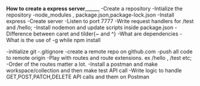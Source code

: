 
______How to create a express server____________
-Create a repository
-Intialize the repository
-node_modules , package.json,package-lock.json
-Install express
-Create server
-Listen to port 7777
-Write request handlers for /test and /hello;
-Install nodemon and update scripts inside package.json
-Difference between caret and tilder{~ and ^}
-What are dependencies
-What is the use of -g while npm install 


-initialize git
-.gitignore 
-create a remote repo on github.com
-push all code to remote origin
-Play with routes and route extensions. ex /hello , /test etc;
-Order of the routes matter a lot.
-Install a postman and make workspace/collection and then make test API call
-Write logic to handle GET,POST,PATCH,DELETE API calls and them on Postman

